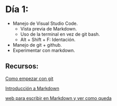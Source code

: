 # Día 1:

* Manejo de Visual Studio Code.
    * Vista previa de Markdown.
    * Uso de la terminal en vez de git bash.
    * Alt + Shift + F: Identación.
* Manejo de git + github.
* Experimentar con markdown.

## Recursos:

[Como empezar con git](https://dominicode.com/git-como-empezar/#:~:text=Para%20iniciar%20tu%20primer%20proyecto,ejecuta%20el%20comando%20git%20init%20.&text=Deber%C3%ADas%20tener%20un%20mensaje%20de,la%20carpeta%20no%20ver%C3%A1s%20nada)

[Introducción a Markdown ](https://programminghistorian.org/es/lecciones/introduccion-a-markdown)

[web para escribir en Markdown y ver como queda](https://stackedit.io)
